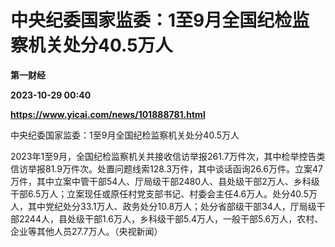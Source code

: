 # 中央纪委国家监委：1至9月全国纪检监察机关处分40.5万人
**第一财经**

**2023-10-29 00:40**

**https://www.yicai.com/news/101888781.html**

中央纪委国家监委：1至9月全国纪检监察机关处分40.5万人

2023年1至9月，全国纪检监察机关共接收信访举报261.7万件次，其中检举控告类信访举报81.9万件次。处置问题线索128.3万件，其中谈话函询26.6万件。立案47万件，其中立案中管干部54人、厅局级干部2480人、县处级干部2万人、乡科级干部6.5万人；立案现任或原任村党支部书记、村委会主任4.6万人。处分40.5万人，其中党纪处分33.1万人、政务处分10.8万人；处分省部级干部34人，厅局级干部2244人，县处级干部1.6万人，乡科级干部5.4万人，一般干部5.6万人，农村、企业等其他人员27.7万人。（央视新闻）